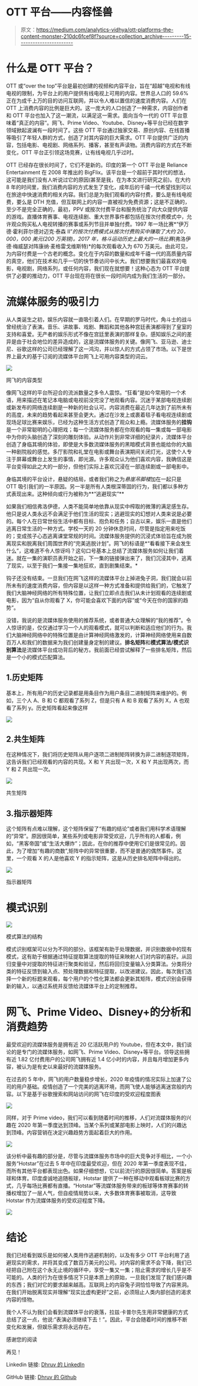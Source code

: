 # OTT 平台——内容怪兽

> 原文：<https://medium.com/analytics-vidhya/ott-platforms-the-content-monster-210dc6fcef8f?source=collection_archive---------15----------------------->

# 什么是 OTT 平台？

OTT 或“over the top”平台是最初创建的视频和内容平台，旨在“超越”电视和有线电视的限制，为平台上的用户提供有线电视上可用的内容。世界总人口的 59.6%正在为成千上万的目的访问互联网，并以令人难以置信的速度消费内容。人们在 OTT 上消费内容的比例是巨大的。这一庞大的人口创造了一种需求，内容创作者和 OTT 平台也加入了这一潮流，以满足这一需求。面向当今一代的 OTT 平台意味着“真正的内容”。网飞、Prime Video、Youtube、Disney+等平台已经在数字领域掀起波澜有一段时间了。这些 OTT 平台通过独家交易、原创内容、在线首播等吸引了年轻人群的方式，创造了对其内容的巨大需求。OTT 平台提供广泛的内容，包括电影、电视剧、网络系列、播客，甚至有声读物。消费内容的方式在不断变化，OTT 平台正引领这场竞赛，让有线电视几乎过时。

OTT 已经存在很长时间了，它们不是新的。印度的第一个 OTT 平台是 Reliance Entertainment 在 2008 年推出的 BigFlix。该平台是一个超前于其时代的想法，这可能是我们没有人听说过它的原因(甚至是我，在为本文进行研究之前)。在大约 8 年的时间里，我们消费内容的方式发生了变化，成年后的千禧一代希望找到可以在旅途中快速消费的相关内容。我们总是为我们观看的内容付费，要么是有线电视费，要么是 DTH 充值，但互联网上的内容一直被视为免费资源；这是不正确的，至少不是完全正确的，最初，PPV 或按次付费平台和服务统治了向大众提供内容的游戏。直播体育赛事、电视连续剧、重大世界事件都包括在按次付费模式中，允许观众购买私人电视转播的赛事或系列节目并单独付费。1997 年一场比赛*“伊万德·霍利菲尔德对迈克·泰森 II”*的按次付费模式从按次付费购买中赚取了大约 20，000，000 美元(200 万英镑)。2017 年，格斗运动历史上最大的一场比赛*(弗洛伊德·梅威瑟对阵康纳·麦格雷戈维斯特)*的每次观看收入为 670 万美元。由此可见，为内容付费是一个古老的概念。变化在于内容的数量和成年千禧一代的高质量内容的真空，他们在技术和几乎一切的快节奏访问中长大。我们想要我们最喜欢的电影，电视剧，网络系列，或任何内容，我们现在就想要！这种心态为 OTT 平台提供了必要的推动力，OTT 平台现在将在很长一段时间内成为我们生活的一部分。

# 流媒体服务的吸引力

从人类诞生之初，娱乐内容就一直吸引着人们。在早期的罗马时代，角斗士的战斗曾经统治了表演。音乐、讲故事、戏剧、舞蹈和其他各种宫廷表演都得到了皇室的支持和喜爱。无产者的娱乐形式不像在宫廷里表演的那样复杂。感知娱乐之间的差异是由于社会地位的差异造成的，这是流媒体服务的关键。像网飞、亚马逊、迪士尼、谷歌这样的公司已经理解了这一鸿沟，并以惊人的方式占领了市场。以下是世界上最大的基于订阅的流媒体平台网飞上可用内容类型的词云。

![](img/6150760df53043d5ec5bc39e78665345.png)

网飞的内容类型

像网飞这样的平台所迎合的流派数量之多令人震惊。“狂看”是如今常用的一个术语，用来描述在笔记本电脑或电视前没完没了地观看内容。沉迷于某部电视连续剧或新发布的网络连续剧是一种新的社会认可。内容消费在最近几年达到了前所未有的高度，未来的趋势看起来甚至会更大。通过在沙发上或裹着毯子看电视连续剧或现场足球比赛来娱乐，已经为这种生活方式创造了观众和上瘾。流媒体服务的**挂钩**是一个非常聪明的心理把戏；每一个流媒体服务都在你观看的每一集或每一部电影中为你的头脑创造了深刻的雕刻体验。从动作片到非常详细的纪录片，流媒体平台创造了身临其境的体验，即使是大多数流媒体服务的黑暗模式背景也能给你的大脑一种剧院般的感觉。多厅影院和礼堂在电影或舞台表演期间关闭灯光，这使个人专注于屏幕或舞台上发生的事情，即光源。许多观众认为他们喜欢内容，我确信这是平台变得如此之大的一部分，但他们实际上喜欢沉浸在一部连续剧或一部电影中。

身临其境的平台设计，悬疑的结局，或者我们称之为*悬崖吊脚楼*加在一起只是 OTT 吸引我们的一半原因。另一半是所有人类根深蒂固的行为，我们都以多种方式表现出来。这种倾向或行为被称为**“逃避现实”**

如果我们相信弗洛伊德，人类不能简单地依靠从现实中榨取的微薄的满足感生存。他只是说人类永远不会满足于他们生活的现实；逃避现实的幻想对人类来说是必要的。每个人在日常世俗生活中都有目标、抱负和任务；自古以来，娱乐一直是他们逃离日常生活的一种方式。学校一天的 20 分钟休息时间，尽管是指定用来吃饭的；变成孩子心态逃离课堂常规的时间。流媒体服务提供的沉浸式体验旨在成为脱离现实和脱离我们周围世界的“完美逃脱计划”。网飞的标语是*“看看接下来会发生什么”，这难道不令人惊讶吗？这句口号基本上总结了流媒体服务如何让我们着迷。就在一集的演职员表开始之前，下一集的链接弹出来了，我们沉浸其中，逃离了现实，以至于我们一集接一集地狂欢，直到剧集结束。*

钩子还没有结束。一旦我们在网飞这样的流媒体平台上掉进兔子洞，我们就会以前所未有的速度消费内容，但内容是以这样一种方式准备和提供给我们的，它触发了我们大脑神经网络的所有特殊位置，让我们立即点击我们从未计划观看的连续剧或电影，因为“自从你观看了 X，你可能会喜欢下面的内容”或“今天在你的国家的趋势”。

没错，我说的是流媒体服务使用的推荐系统，或者普通大众理解的“我的推荐”。令人惊讶的是，仅仅通过学习一个人的观看模式，就可以判断和适应他们的行为。我们大脑神经网络中的特殊位置是由计算神经网络激发的，计算神经网络使用来自数百万人和我们的数据来为我们创建量身定制的建议。**排名矩阵**和**模式算法/模式识别算法**是流媒体平台成功背后的秘方。我前面已经尝试解释了一些排名矩阵，然后是一个小的模式匹配算法。

## 1.历史矩阵

基本上，所有用户的历史记录都是用条目作为用户条目二进制矩阵来维护的。例如，三个人 A、B 和 C 都观看了系列 Z，但是只有 A 和 B 观看了系列 X，A 也观看了系列 y。历史矩阵看起来像这样

![](img/e7307c52427d02cd784d905f9289c77e.png)

## 2.共生矩阵

在这种情况下，我们将历史矩阵从用户逐项二进制矩阵转换为非二进制逐项矩阵，这告诉我们已经观看的内容的共现。X 和 Y 共出现一次，X 和 Y 共出现两次，而 Y 和 Z 共出现一次。

![](img/11c54b73e929b68d3282c58d23b61890.png)

共生矩阵

## 3.指示器矩阵

这个矩阵有点难以理解，这个矩阵保留了“有趣的结论”或者我们用科学术语理解的“异常”。原因很简单，某些系列或电影非常受欢迎，几乎所有的人都看，例如，“黑客帝国”或“生活大爆炸”；因此，在你的推荐中使用它们是很常见的。因此，为了增加“有趣的商数”,矩阵中的异常很重要，而不是普通的偶然事件。这里，一个观看 X 的人是他喜欢 Y 的指示矩阵，这是从历史排名矩阵中得出的。

![](img/c93ea3aa7c1eefc76c0476832eabd015.png)

指示器矩阵

# 模式识别

![](img/ef054b4ca4950363ad5f04a288937a17.png)

模式算法的结构

模式识别框架可以分为不同的部分。该框架有助于处理数据，并识别数据中的现有模式，这有助于根据通过特征提取算法提取的特征来映射人们对内容的喜好。从回归变量中对提取的特征进行聚类和验证，然后将回归变量输入分类算法。分类将分类的特征反馈到输入点、预处理数据和特征提取，以改进建议。因此，每次我们选择一个新的标题来观看，每个用户的个性化算法都会更新其矩阵，模式识别会获得新的输入，以通过系统并反馈给流媒体平台上的定制推荐。

# 网飞、Prime Video、Disney+的分析和消费趋势

最受欢迎的流媒体服务是拥有近 20 亿活跃用户的 Youtube，但在本文中，我们谈论的是专门的流媒体服务，如网飞、Prime Video、Disney+等平台。领导这些拥有近 1.82 亿付费用户的公司网飞拥有近 1.4 亿小时的内容，并且每月增加更多内容，被认为是有史以来最好的流媒体服务。

在过去的 5 年中，网飞的用户数量稳步增长，2020 年疫情的情况实际上加速了公司的用户基础。疫情创造了一个完美的逃离环境，而网飞使人能够逃离迷宫般的内容。以下是基于谷歌搜索和网站访问的网飞在印度的受欢迎程度图表

![](img/f66c4a9198fa92cdff0b00569abfa1de.png)

同样，对于 Prime video，我们可以看到随着时间的推移，人们对流媒体服务的兴趣在 2020 年第一季度达到顶峰。当某个系列或某部电影上映时，人们的兴趣达到顶峰。内容营销在决定兴趣趋势方面起着巨大的作用。

![](img/6fa814aaf4b180d61a3d37978d0471ef.png)

该分析中最有趣的部分是，尽管与流媒体服务市场中的巨大竞争对手相比，一个小服务“Hotstar”在过去 5 年中在印度最受欢迎，但在 2020 年第一季度表现不佳，而所有其他平台都表现出色。如果仔细想想，它以前流行的原因很简单。答案是板球和体育。印度虔诚地追随板球，Hotstar 提供了一种在移动中观看板球比赛的方式，几乎每场比赛都有直播。“Hotstar”等流媒体服务带来的板球等体育赛事的转播权增加了一层人气，但自疫情局势以来，大多数体育赛事被取消，这导致 Hotstar 作为流媒体服务的受欢迎程度下降。

![](img/f1ac6e6561424cb932896e235304e539.png)

# 结论

我们已经看到娱乐是如何被人类用作逃避机制的，以及有多少 OTT 平台利用了逃避现实的需求，并将其变成了数百万美元的公司。对内容的需求不会下降，我们已经把自己附在这个永无止境的循环中，享受一集又一集；阻止需求的增长几乎是不可能的。人类的行为在很多情况下只是本质上的原始，一旦我们发现了我们感兴趣的东西；我们对它的要求越来越高。互联网上的内容兔子洞恰恰导致了内容黑洞。在我们开始脱离现实并理解“现实比虚构更好”之前，必须阻止人类内部创造的渴求内容的怪物。

我个人不认为我们会看到流媒体平台的衰落，拉兹·卡普尔先生用非常健康的方式总结了这一点，他说:“表演必须继续下去！”。因此，平台会随着时间的推移不断变化和发展，但娱乐需求将永远存在。

感谢您的阅读

再见！

Linkedin 链接: [Dhruv 的 LinkedIn](https://www.linkedin.com/in/dhruv-batta-2a455514b/)

GitHub 链接: [Dhruv 的 Github](http://www.github.com/dhruvbatta)